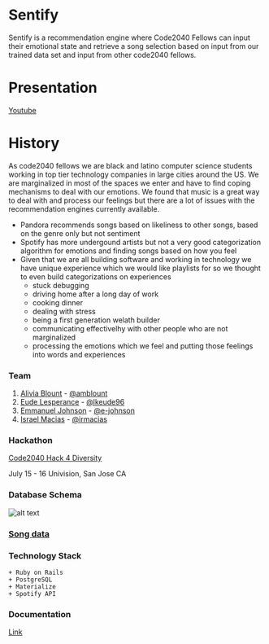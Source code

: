 # Sentify
Sentify is a recommendation engine where Code2040 Fellows can input their emotional state and retrieve a song selection based on input from our trained data set and input from other code2040 fellows. 

# Presentation
[Youtube](https://youtu.be/_d1aFxSOrvo)

# History
As code2040 fellows we are black and latino computer science students working in top tier technology companies in large cities around the US. We are marginalized in most of the spaces we enter and have to find coping mechanisms to deal with our emotions. We found that music is a great way to deal with and process our feelings but there are a lot of issues with the recommendation engines currently available.

+ Pandora recommends songs based on likeliness to other songs, based on the genre only but not sentiment
+ Spotify has more undergound artists but not a very good categorization algorithm for emotions and finding songs based on how you feel
+ Given that we are all building software and working in technology we have unique experience which we would like playlists for so we thought to even build categorizations on experiences
    + stuck debugging
    + driving home after a long day of work
    + cooking dinner
    + dealing with stress
    + being a first generation welath builder
    + communicating effectivelhy with other people who are not marginalized
    + processing the emotions which we feel and putting those feelings into words and experiences

### Team
1. [Alivia Blount](https://www.linkedin.com/in/aliviablount/) - [@amblount](https://github.com/amblount)
2. [Eude Lesperance](https://www.linkedin.com/in/lkeude96/) - [@lkeude96](https://github.com/lkeude96)
3. [Emmanuel Johnson](https://www.linkedin.com/in/johnsonemmanuel/) - [@e-johnson](https://github.com/e-johnson)
4. [Israel Macias](https://www.linkedin.com/in/israel-m-a0b648107/) - [@irmacias](https://github.com/irmacias)

### Hackathon
[Code2040 Hack 4 Diversity](https://buildinginclusively2017.devpost.com)

July 15 - 16 Univision, San Jose CA


### Database Schema
![alt text](https://github.com/lkeude96/sentify/blob/master/wireframe/schema.png)

### [Song data](https://docs.google.com/spreadsheets/d/1GI7pmeHrcpy_97X7ibtA0Su-I8hoX99GGh7Z5547aFs/edit?usp=sharing)

### Technology Stack
    + Ruby on Rails
    + PostgreSQL
    + Materialize
    + Spotify API
    
### Documentation
[Link](https://docs.google.com/document/d/1186dL4Rv4GghZgcsiTjm01yB8-t3qoVRvHwkaNhZN-g/edit?usp=sharing)
